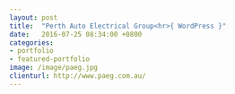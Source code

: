 ```yaml
---
layout: post
title:  "Perth Auto Electrical Group<hr>{ WordPress }"
date:   2016-07-25 08:34:00 +0800
categories:
- portfolio
- featured-portfolio
image: /image/paeg.jpg
clienturl: http://www.paeg.com.au/
---
```


